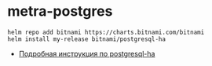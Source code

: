 # metra-postgres

```
helm repo add bitnami https://charts.bitnami.com/bitnami
helm install my-release bitnami/postgresql-ha
```

* [Подробная инструкция по postgresql-ha](https://artifacthub.io/packages/helm/bitnami/postgresql-ha)